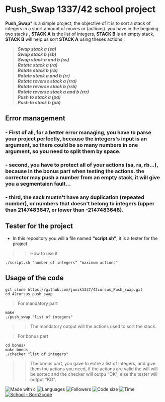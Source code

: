 # Push_Swap 1337/42 school project

**Push_Swap*** is a simple project, the objective of it is to sort a stack of integers in a short amount of moves or (actions).
you have in the begining two stacks , **STACK A** is the list of integers, **STACK B** is an empty stack, **STACK B** will help us sort **STACK A** using theses actions :

> *******Swap stack a (sa)<br>
> Swap stack b (sb)<br>
> Swap stack a and b (ss)<br>
> Rotate stack a (ra)<br>
> Rotate stack b (rb)<br>
> Rotate stack a and b (rr)<br>
> Rotate reverse stack a (rra)<br>
> Rotate reverse stack b (rrb)<br>
> Rotate reverse stack a and b (rrr)<br>
> Push to stack a (pa)<br>
> Push to stack b (pb)<br>*******

## Error management

### - First of all, for a better error managing, you have to parse your project perfectly, because the integers's input is an argument, so there could be so many numbers in one argument, so you need to split them by space.
### - second, you have to protect all of your actions (sa, ra, rb...), because in the bonus part when testing the actions. the corrector may push a number from an empty stack, it will give you a segmentaion fault...
### - third, the sack mustn't have any duplication (repeated number), or numbers that doesn't belong to integers (upper than 2147483647, or lower than -2147483648).

## Tester for the project
- In this repository you will a file named **"script.sh"**, it is a tester for the project.
>> How to use it 
```
./script.sh "number of integers" "maximum actions"
```

## Usage of the code

```
git clone https://github.com/junik1337/42cursus_Push_swap.git
cd 42cursus_push_swap
```
> For mandatory part
```
make
./push_swap "list of integers"
```
>> The mandatory output will the actions used to sort the stack.

> For bonus part
```
cd bonus/
make bonus
./checker "list of integers"
```
>> The bonus part, you gave to entre a list of integers, and give them the actions you need, if the actions are valid the will will be sortec and the checker will outpu "OK", else the tester will output "KO".

![Made with c](https://forthebadge.com/images/badges/made-with-c.svg)
![Languages](https://img.shields.io/github/languages/count/junik1337/42cursus_push_swap?style=for-the-badge)
![Followers](https://img.shields.io/github/followers/junik1337?style=for-the-badge)
![Code size](https://img.shields.io/github/languages/code-size/junik1337/42cursus_Push_swap?style=for-the-badge)
![Time](https://img.shields.io/date/1656066073?style=for-the-badge)
<a href="https://profile.intra.42.fr/users/ayassir"><img src="https://img.shields.io/badge/School-Born2code-2ea44f?style=for-the-badge&logo=42" alt="School - Born2code"></a>
